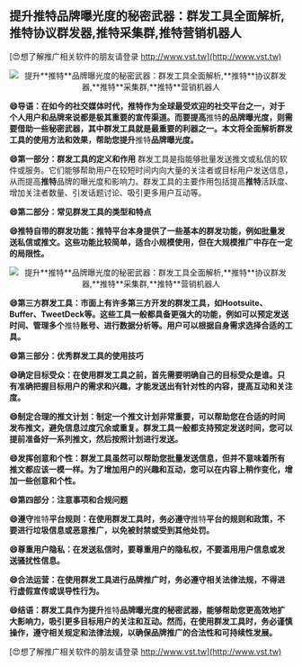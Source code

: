 ## **提升**推特**品牌曝光度的秘密武器：群发工具全面解析,**推特**协议群发器,**推特**采集群,**推特**营销机器人**

[😍想了解推广相关软件的朋友请登录 http://www.vst.tw](http://www.vst.tw)

 <center><img src="https://vst.tw/MP4/tuiguang/png/3.png" alt="提升**推特**品牌曝光度的秘密武器：群发工具全面解析,**推特**协议群发器,**推特**采集群,**推特**营销机器人"></center>

**😄导语：在如今的社交媒体时代，**推特**作为全球最受欢迎的社交平台之一，对于个人用户和品牌来说都是极其重要的宣传渠道。而要提高**推特**的品牌曝光度，则需要借助一些秘密武器，其中群发工具就是最重要的利器之一。本文将全面解析群发工具的使用方法和效果，帮助您提升**推特**品牌曝光度。**

**😄第一部分：群发工具的定义和作用**
群发工具是指能够批量发送推文或私信的软件或服务。它们能够帮助用户在较短时间内向大量的关注者或目标用户发送信息，从而提高**推特**品牌的曝光度和影响力。群发工具的主要作用包括提高**推特**活跃度、增加关注者数量、引发话题讨论、吸引更多用户互动等。

**😄第二部分：常见群发工具的类型和特点**

**😄**推特**自带的群发功能：**推特**平台本身提供了一些基本的群发功能，例如批量发送私信或推文。这些功能比较简单，适合小规模使用，但在大规模推广中存在一定的局限性。**

 <center><img src="https://vst.tw/MP4/tuiguang/png/5.png" alt="提升**推特**品牌曝光度的秘密武器：群发工具全面解析,**推特**协议群发器,**推特**采集群,**推特**营销机器人"></center>

**😄第三方群发工具：市面上有许多第三方开发的群发工具，如Hootsuite、Buffer、TweetDeck等。这些工具一般都具备更强大的功能，例如可以预定发送时间、管理多个**推特**账号、进行数据分析等。用户可以根据自身需求选择合适的工具。**

**😄第三部分：优秀群发工具的使用技巧**

**😄确定目标受众：在使用群发工具之前，首先需要明确自己的目标受众是谁。只有准确把握目标用户的需求和兴趣，才能发送出有针对性的内容，提高互动和关注度。**

**😄制定合理的推文计划：制定一个推文计划非常重要，可以帮助您在合适的时间发布推文，避免信息过度冗余或重复。群发工具一般都支持预定发送时间，您可以提前准备好一系列推文，然后按照计划进行发送。**

**😄发挥创意和个性：群发工具虽然可以帮助您批量发送信息，但并不意味着所有推文都应该一模一样。为了增加用户的兴趣和互动，您可以在内容上稍作变化，增加一些创意和个性。**

**😄第四部分：注意事项和合规问题**

**😄遵守**推特**平台规则：在使用群发工具时，务必遵守**推特**平台的规则和政策，不要进行垃圾信息或恶意推广，以免被封禁或受到其他处罚。**

**😄尊重用户隐私：在发送私信时，要尊重用户的隐私权，不要滥用用户信息或发送骚扰性信息。**

**😄合法运营：在使用群发工具进行品牌推广时，务必遵守相关法律法规，不得进行虚假宣传或误导性行为。**

**😄结语：群发工具作为提升**推特**品牌曝光度的秘密武器，能够帮助您更高效地扩大影响力，吸引更多目标用户的关注和互动。然而，在使用群发工具时，务必谨慎操作，遵守相关规定和法律法规，以确保品牌推广的合法性和可持续性发展。**

[😍想了解推广相关软件的朋友请登录 http://www.vst.tw](http://www.vst.tw)




